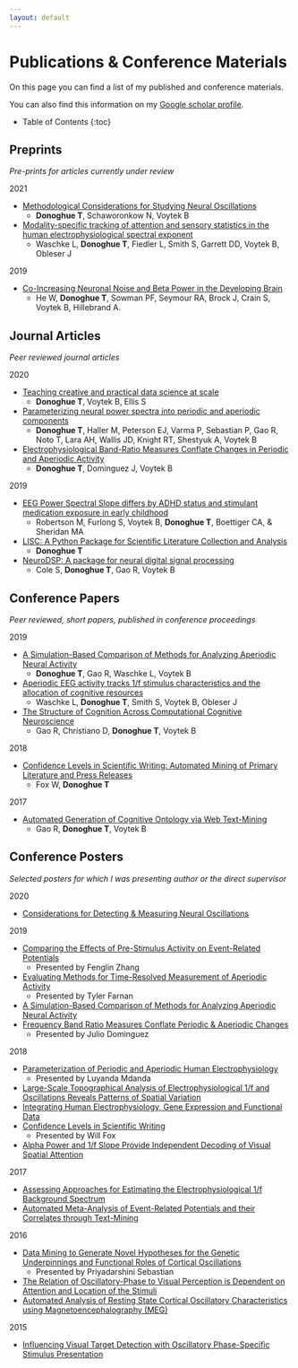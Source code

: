 ```yaml
---
layout: default
---
```


# Publications & Conference Materials

On this page you can find a list of my published and conference materials.

You can also find this information on my
[Google scholar profile](https://scholar.google.com/citations?user=pxZ6AdsAAAAJ&hl=en).

* Table of Contents
{:toc}

## Preprints

*Pre-prints for articles currently under review*

2021
- [Methodological Considerations for Studying Neural Oscillations](https://doi.org/10.31234/osf.io/hvd67)
    - **Donoghue T**, Schaworonkow N, Voytek B
- [Modality-specific tracking of attention and sensory statistics in the human electrophysiological spectral exponent](https://doi.org/10.1101/2021.01.13.426522)
    - Waschke L, **Donoghue T**, Fiedler L, Smith S, Garrett DD, Voytek B, Obleser J

2019
- [Co-Increasing Neuronal Noise and Beta Power in the Developing Brain](https://doi.org/10.1101/839258)
    - He W, **Donoghue T**, Sowman PF, Seymour RA, Brock J, Crain S, Voytek B, Hillebrand A.

## Journal Articles

*Peer reviewed journal articles*

2020
- [Teaching creative and practical data science at scale](https://doi.org/10.1080/10691898.2020.1860725)
    - **Donoghue T**, Voytek B, Ellis S
- [Parameterizing neural power spectra into periodic and aperiodic components](https://doi.org/10.1038/s41593-020-00744-x)
    - **Donoghue T**, Haller M, Peterson EJ, Varma P, Sebastian P, Gao R, Noto T, Lara AH, Wallis JD, Knight RT, Shestyuk A, Voytek B
- [Electrophysiological Band-Ratio Measures Conflate Changes in Periodic and Aperiodic Activity](https://doi.org/10.1101/2020.01.11.900977)
    - **Donoghue T**, Dominguez J, Voytek B

2019
- [EEG Power Spectral Slope differs by ADHD status and stimulant medication exposure in early childhood](https://doi.org/10.1152/jn.00388.2019)
    - Robertson M, Furlong S, Voytek B, **Donoghue T**, Boettiger CA, & Sheridan MA
- [LISC: A Python Package for Scientific Literature Collection and Analysis](https://joss.theoj.org/papers/10.21105/joss.01674)
    - **Donoghue T**
- [NeuroDSP: A package for neural digital signal processing](https://joss.theoj.org/papers/10.21105/joss.01272)
    - Cole S, **Donoghue T**, Gao R, Voytek B

## Conference Papers

*Peer reviewed, short papers, published in conference proceedings*

2019
- [A Simulation-Based Comparison of Methods for Analyzing Aperiodic Neural Activity](https://ccneuro.org/2019/proceedings/0000783.pdf)
    - **Donoghue T**, Gao R, Waschke L, Voytek B
- [Aperiodic EEG activity tracks 1/f stimulus characteristics and the allocation of cognitive resources](https://ccneuro.org/2019/proceedings/0000936.pdf)
    - Waschke L, **Donoghue T**, Smith S, Voytek B, Obleser J
- [The Structure of Cognition Across Computational Cognitive Neuroscience](https://ccneuro.org/2019/proceedings/0001130.pdf)
    - Gao R, Christiano D, **Donoghue T**, Voytek B

2018
- [Confidence Levels in Scientific Writing: Automated Mining of Primary Literature and Press Releases](http://mindmodeling.org/cogsci2018/papers/0323/0323.pdf)
    - Fox W, **Donoghue T**

2017
- [Automated Generation of Cognitive Ontology via Web Text-Mining](https://mindmodeling.org/cogsci2017/papers/0395/paper0395.pdf)
    - Gao R, **Donoghue T**, Voytek B

## Conference Posters

*Selected posters for which I was presenting author or the direct supervisor*

2020
- [Considerations for Detecting & Measuring Neural Oscillations](https://www.dropbox.com/s/jz9fpdk4v8am18h/Donoghue%26Voytek-ConsiderationsMeasuringNeuralOscillations.pdf?dl=0)

2019
- [Comparing the Effects of Pre-Stimulus Activity on Event-Related Potentials](https://www.dropbox.com/s/e4k5hxevv1gsmql/Zhang-SfN-Poster.pdf?dl=0)
    - Presented by Fenglin Zhang
- [Evaluating Methods for Time-Resolved Measurement of Aperiodic Activity](https://www.dropbox.com/s/znwhq3rd6uvfn1q/SfN2019-Farnan-AperiodicInTime.pdf?dl=0)
    - Presented by Tyler Farnan
- [A Simulation-Based Comparison of Methods for Analyzing Aperiodic Neural Activity](https://www.dropbox.com/s/9qrxrswf4x6w4iq/DonoghueEtal-CCN2019.pdf?dl=0)
- [Frequency Band Ratio Measures Conflate Periodic & Aperiodic Changes](https://www.dropbox.com/s/4lghj9218s4hgix/DomiguezEtal_BandRatiosPoster.pdf?dl=0)
    - Presented by Julio Dominguez

2018
- [Parameterization of Periodic and Aperiodic Human Electrophysiology](https://www.dropbox.com/s/alwwb6ahb1wjank/MdandaEtal-SfN2018.pdf?dl=0)
    - Presented by Luyanda Mdanda
- [Large-Scale Topographical Analysis of Electrophysiological 1/f and Oscillations Reveals Patterns of Spatial Variation](https://www.dropbox.com/s/k5koyibwuaclx5k/DonoghueEtal-Biomag2018.pdf?dl=0)
- [Integrating Human Electrophysiology, Gene Expression and Functional Data](https://www.dropbox.com/s/al0bggj4mgqffat/DonoghueEtal-Neuroinformatics2018.pdf?dl=0)
- [Confidence Levels in Scientific Writing](https://www.dropbox.com/s/i41jllv5ojf9qno/Fox%26Donoghue_ConfidenceScanner_CogSciPoster.pdf?dl=0)
    - Presented by Will Fox
- [Alpha Power and 1/f Slope Provide Independent Decoding of Visual Spatial Attention](https://www.dropbox.com/s/72y86jege2lx0sf/Donoghue&Voytek_CNS2018_EEGDecoding.pdf?dl=0)

2017
- [Assessing Approaches for Estimating the Electrophysiological 1/f Background Spectrum](https://www.dropbox.com/s/d5zxqdw55my79dx/DonoghueT_SfN2017.pdf?dl=0)
- [Automated Meta-Analysis of Event-Related Potentials and their Correlates through Text-Mining](https://www.dropbox.com/s/sgnz7ecd3qp6tb7/TDonoghue_ERPSCANR_CNS2017.pdf?dl=0)

2016
- [Data Mining to Generate Novel Hypotheses for the Genetic Underpinnings and Functional Roles of Cortical Oscillations](https://www.dropbox.com/s/4sqn0pudpqycu4r/SebastianDonoghueEtal_MEGmapping_SfN2016.pdf?dl=0)
    - Presented by Priyadarshini Sebastian
- [The Relation of Oscillatory-Phase to Visual Perception is Dependent on Attention and Location of the Stimuli](https://www.dropbox.com/s/gvcsj2l2dzw3ler/TDonoghue_PhaseAttention_SfN2016.pdf?dl=0)
- [Automated Analysis of Resting State Cortical Oscillatory Characteristics using Magnetoencephalography (MEG)](https://www.dropbox.com/s/actfrml5efszd4u/TDonoghue_MEGmapping_BIOMAG2016.pdf?dl=0)

2015
- [Influencing Visual Target Detection with Oscillatory Phase-Specific Stimulus Presentation](https://www.dropbox.com/s/1o5whrrrukd5oy3/GougeletDonoghueEtal_RealTimePhasePresentation_SfN2015.pdf?dl=0)
